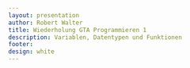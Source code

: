 ```yaml
---
layout: presentation
author: Robert Walter
title: Wiederholung GTA Programmieren 1
description: Variablen, Datentypen und Funktionen
footer:
design: white
---
```

